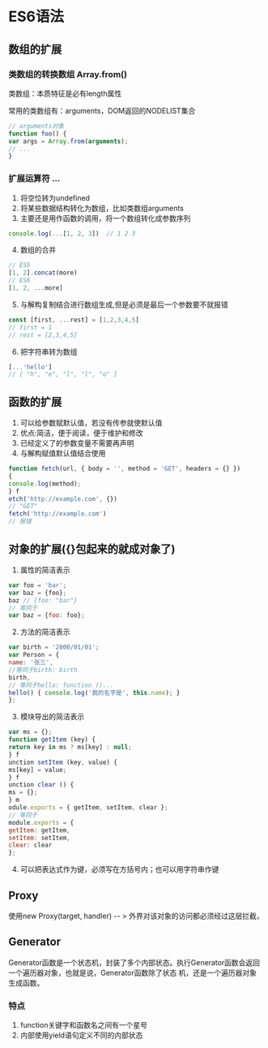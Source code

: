 # ES6语法

## 数组的扩展

### 类数组的转换数组 Array.from()

类数组：本质特征是必有length属性

常用的类数组有：arguments，DOM返回的NODELIST集合

```js
// arguments对象
function foo() {
var args = Array.from(arguments);
// ...
}
```

### 扩展运算符 ...

1. 将空位转为undefined
2. 将某些数据结构转化为数组，比如类数组arguments
3. 主要还是用作函数的调用，将一个数组转化成参数序列
```js
console.log(...[1, 2, 3])  // 1 2 3
```
4. 数组的合并

```js
// ES5  
[1, 2].concat(more)  
// ES6  
[1, 2, ...more] 
```
5. 与解构复制结合进行数组生成,但是必须是最后一个参数要不就报错

```js
const [first, ...rest] = [1,2,3,4,5]
// first = 1
// rest = [2,3,4,5]
```
6. 把字符串转为数组

```js
[...'hello']  
// [ "h", "e", "l", "l", "o" ] 
```

## 函数的扩展

1. 可以给参数赋默认值，若没有传参就使默认值
2. 优点:简洁，便于阅读，便于维护和修改
3. 已经定义了的参数变量不需要再声明
4. 与解构赋值默认值结合使用

```js
function fetch(url, { body = '', method = 'GET', headers = {} })
{
console.log(method);
} f
etch('http://example.com', {})
// "GET"
fetch('http://example.com')
// 报错
```

## 对象的扩展({}包起来的就成对象了)

1. 属性的简洁表示

```js
var foo = 'bar';
var baz = {foo};
baz // {foo: "bar"}
// 等同于
var baz = {foo: foo};
```

2. 方法的简洁表示

```js
var birth = '2000/01/01';
var Person = {
name: '张三',
//等同于birth: birth
birth,
// 等同于hello: function ()...
hello() { console.log('我的名字是', this.name); }
};
```
3. 模块导出的简洁表示

```js
var ms = {};
function getItem (key) {
return key in ms ? ms[key] : null;
} f
unction setItem (key, value) {
ms[key] = value;
} f
unction clear () {
ms = {};
} m
odule.exports = { getItem, setItem, clear };
// 等同于
module.exports = {
getItem: getItem,
setItem: setItem,
clear: clear
};
```
4. 可以把表达式作为键，必须写在方括号内；也可以用字符串作键

## Proxy 

使用new Proxy(target, handler) -- > 外界对该对象的访问都必须经过这层拦截，

## Generator

Generator函数是一个状态机，封装了多个内部状态。执行Generator函数会返回一个遍历器对象，也就是说，Generator函数除了状态
机，还是一个遍历器对象生成函数。

### 特点

1. function关键字和函数名之间有一个星号
2. 内部使用yield语句定义不同的内部状态

```js

```
